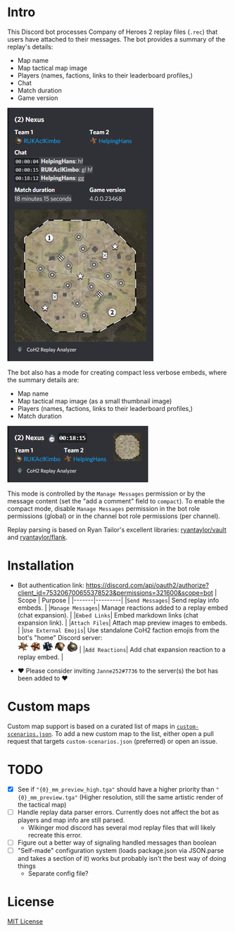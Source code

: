 # Intro
This Discord bot processes Company of Heroes 2 replay files (`.rec`) that users have attached to their messages.
The bot provides a summary of the replay's details:
- Map name
- Map tactical map image
- Players (names, factions, links to their leaderboard profiles,)
- Chat
- Match duration
- Game version

![](./media/examples/full-embed.png)

The bot also has a mode for creating compact less verbose embeds, where the summary details are:
- Map name
- Map tactical map image (as a small thumbnail image)
- Players (names, factions, links to their leaderboard profiles,)
- Match duration

![](./media/examples/compact-embed.png)

This mode is controlled by the `Manage Messages` permission or by the message content (set the "add a comment" field to `compact`). To enable the compact mode, disable `Manage Messages` permission in the bot role permissions (global) or in the channel bot role permissions (per channel). 

Replay parsing is based on Ryan Tailor's excellent libraries: [ryantaylor/vault](https://github.com/ryantaylor/vault) and [ryantaylor/flank](https://github.com/ryantaylor/flank).

# Installation
- Bot authentication link: https://discord.com/api/oauth2/authorize?client_id=753206700655378523&permissions=321600&scope=bot
    | Scope | Purpose |
    |-------|---------|
    |`Send Messages`| Send replay info embeds. |
    |`Manage Messages`| Manage reactions added to a replay embed (chat expansion). |
    |`Embed Links`| Embed markdown links (chat expansion link). |
    |`Attach Files`| Attach map preview images to embeds. |
    |`Use External Emojis`| Use standalone CoH2 faction emojis from the bot's "home" Discord server: <br /><img title=":german:" src="./media/discord/emoji/german.png" width="24" height="24"> <img title=":soviet:" src="./media/discord/emoji/soviet.png" width="24" height="24"> <img title=":west_german:" src="./media/discord/emoji/west_german.png" width="24" height="24"> <img title=":aef:" src="./media/discord/emoji/aef.png" width="24" height="24"> <img title=":british:" src="./media/discord/emoji/british.png" width="24" height="24"> |
    |`Add Reactions`| Add chat expansion reaction to a replay embed. |
    
- ❤️ Please consider inviting `Janne252#7736` to the server(s) the bot has been added to ❤️

# Custom maps
Custom map support is based on a curated list of maps in [`custom-scenarios.json`](data-generator/custom-scenarios.json). 
To add a new custom map to the list, either open a pull request that targets `custom-scenarios.json` (preferred) or open an issue.

# TODO
- [x] See if `"{0}_mm_preview_high.tga"` should have a higher priority than `"{0}_mm_preview.tga"` (Higher resolution, still the same artistic render of the tactical map)
- [ ] Handle replay data parser errors. Currently does not affect the bot as players and map info are still parsed.
    - Wikinger mod discord has several mod replay files that will likely recreate this error.
- [ ] Figure out a better way of signaling handled messages than boolean
- [ ] "Self-made" configuration system (loads package.json via JSON.parse and takes a section of it) works but probably isn't the best way of doing things
    - Separate config file?
# License
[MIT License](./LICENSE.txt)
